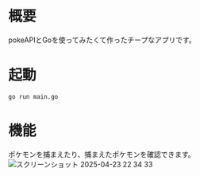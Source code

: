 # 概要
pokeAPIとGoを使ってみたくて作ったチープなアプリです。
# 起動
```go run main.go```
# 機能
ポケモンを捕まえたり、捕まえたポケモンを確認できます。
![スクリーンショット 2025-04-23 22 34 33](https://github.com/user-attachments/assets/d584153d-733c-488f-89c8-e11613d6756c)
